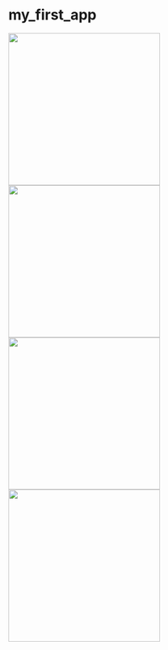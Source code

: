 # my_first_app

<img src="[https://static.wikia.nocookie.net/leagueoflegends/images/2/2f/Gwen_Render.png/revision/latest/scale-to-width-down/1000?cb=20210330223905](https://github.com/toffeekrab/my_first_app/blob/614f04a68b39b9f648e326e4c28fc740703b9e18/Screen/Screen1.png)" width="300">
<img src="https://static.wikia.nocookie.net/leagueoflegends/images/2/2f/Gwen_Render.png/revision/latest/scale-to-width-down/1000?cb=20210330223905" width="300">
<img src="https://static.wikia.nocookie.net/leagueoflegends/images/2/2f/Gwen_Render.png/revision/latest/scale-to-width-down/1000?cb=20210330223905" width="300">
<img src="https://static.wikia.nocookie.net/leagueoflegends/images/2/2f/Gwen_Render.png/revision/latest/scale-to-width-down/1000?cb=20210330223905" width="300">
